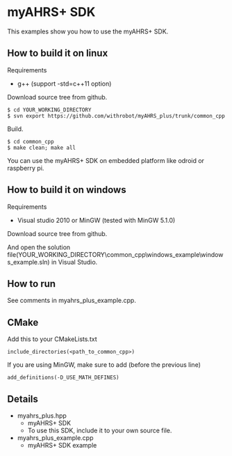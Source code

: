 # myAHRS+ SDK

This examples show you how to use the myAHRS+ SDK. 



## How to build it on linux 

Requirements

* g++ (support -std=c++11 option)


Download source tree from github. 

```
$ cd YOUR_WORKING_DIRECTORY
$ svn export https://github.com/withrobot/myAHRS_plus/trunk/common_cpp
```

Build.

```
$ cd common_cpp
$ make clean; make all
```

You can use the myAHRS+ SDK on embedded platform like odroid or raspberry pi. 

## How to build it on windows 

Requirements

* Visual studio 2010 or MinGW (tested with MinGW 5.1.0)

Download source tree from github. 

And open the solution file(YOUR_WORKING_DIRECTORY\common_cpp\windows_example\windows_example.sln) in Visual Studio.

## How to run

See comments in myahrs_plus_example.cpp. 

## CMake

Add this to your CMakeLists.txt

    include_directories(<path_to_common_cpp>)


If you are using MinGW, make sure to add (before the previous line)

    add_definitions(-D_USE_MATH_DEFINES)

## Details   

* myahrs_plus.hpp 
  - myAHRS+ SDK
  - To use this SDK, include it to your own source file. 
* myahrs_plus_example.cpp
  - myAHRS+ SDK example